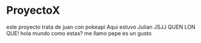 # ProyectoX
 este proyecto trata de juan con pokeapi
Aqui estuvo Julian JSJJ
QUEN LON QUE!
hola mundo
como estas?
me llamo pepe
es un gusto
